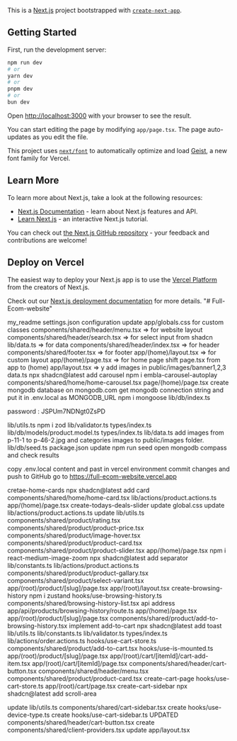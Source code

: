 This is a [Next.js](https://nextjs.org) project bootstrapped with [`create-next-app`](https://nextjs.org/docs/app/api-reference/cli/create-next-app).

## Getting Started

First, run the development server:

```bash
npm run dev
# or
yarn dev
# or
pnpm dev
# or
bun dev
```

Open [http://localhost:3000](http://localhost:3000) with your browser to see the result.

You can start editing the page by modifying `app/page.tsx`. The page auto-updates as you edit the file.

This project uses [`next/font`](https://nextjs.org/docs/app/building-your-application/optimizing/fonts) to automatically optimize and load [Geist](https://vercel.com/font), a new font family for Vercel.

## Learn More

To learn more about Next.js, take a look at the following resources:

- [Next.js Documentation](https://nextjs.org/docs) - learn about Next.js features and API.
- [Learn Next.js](https://nextjs.org/learn) - an interactive Next.js tutorial.

You can check out [the Next.js GitHub repository](https://github.com/vercel/next.js) - your feedback and contributions are welcome!

## Deploy on Vercel

The easiest way to deploy your Next.js app is to use the [Vercel Platform](https://vercel.com/new?utm_medium=default-template&filter=next.js&utm_source=create-next-app&utm_campaign=create-next-app-readme) from the creators of Next.js.

Check out our [Next.js deployment documentation](https://nextjs.org/docs/app/building-your-application/deploying) for more details.
"# Full-Ecom-website" 



my_readme
settings.json configuration
update app/globals.css for custom classes
components/shared/header/menu.tsx   => for website layout
components/shared/header/search.tsx => for select input from shadcn
lib/data.ts  => for data
components/shared/header/index.tsx => for header
components/shared/footer.tsx => for footer
app/(home)/layout.tsx => for custom layout
app/(home)/page.tsx => for home page  shift page.tsx from app to (home)
app/layout.tsx => y
add images in public/images/banner1,2,3
data.ts 
npx shadcn@latest add carousel
npm i embla-carousel-autoplay
components/shared/home/home-carousel.tsx
page/(home)/page.tsx
create mongodb database on mongodb.com
get mongodb connection string and put it in .env.local as MONGODB_URL
npm i mongoose
lib/db/index.ts

password : JSPUm7NDNgt0ZsPD

lib/utils.ts
npm i zod
lib/validator.ts
types/index.ts
lib/db/models/product.model.ts
types/index.ts
lib/data.ts
add images from p-11-1 to p-46-2.jpg and categories images to public/images folder.
lib/db/seed.ts
package.json update
npm run seed
open mongodb compass and check results

copy .env.local content and past in vercel environment
commit changes and push to GitHub
go to https://full-ecom-website.vercel.app

cretae-home-cards
npx shadcn@latest add card
components/shared/home/home-card.tsx
lib/actions/product.actions.ts
app/(home)/page.tsx
create-todays-deals-slider
update global.css
update lib/actions/product.actions.ts
update lib/utils.ts
components/shared/product/rating.tsx
components/shared/product/product-price.tsx
components/shared/product/image-hover.tsx
components/shared/product/product-card.tsx
components/shared/product/product-slider.tsx
app/(home)/page.tsx
npm i react-medium-image-zoom
npx shadcn@latest add separator
lib/constants.ts
lib/actions/product.actions.ts
components/shared/product/product-gallary.tsx
components/shared/product/select-variant.tsx
app/(root)/product/[slug]/page.tsx
app/(root)/layout.tsx
create-browsing-history
npm i zustand
hooks/use-browsing-history.ts
components/shared/browsing-history-list.tsx
api address
app/api/products/browsing-history/route.ts
app/(home)/page.tsx
app/(root)/product/[slug]/page.tsx
components/shared/product/add-to-browsing-history.tsx
implement add-to-cart
npx shadcn@latest add toast
lib/utils.ts
lib/constants.ts
lib/validator.ts
types/index.ts
lib/actions/order.actions.ts
hooks/use-cart-store.ts
components/shared/product/add-to-cart.tsx
hooks/use-is-mounted.ts
app/(root)/product/[slug]/page.tsx
app/(root)/cart/[itemId]/cart-add-item.tsx
app/(root)/cart/[itemId]/page.tsx
components/shared/header/cart-button.tsx
components/shared/header/menu.tsx
components/shared/product/product-card.tsx
create-cart-page
hooks/use-cart-store.ts
app/(root)/cart/page.tsx
create-cart-sidebar
npx shadcn@latest add scroll-area

update lib/utils.ts
components/shared/cart-sidebar.tsx
create hooks/use-device-type.ts
create hooks/use-cart-sidebar.ts
UPDATED components/shared/header/cart-button.tsx
create components/shared/client-providers.tsx
update app/layout.tsx